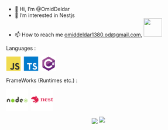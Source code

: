 - 👋 Hi, I’m @OmidDeldar
- 👀 I’m interested in Nestjs
- 📫 How to reach me omiddeldar1380.od@gmail.com,  <a href="https://www.linkedin.com/in/omiddeldar"><img src="https://img.shields.io/badge/LinkedIn-blue?logo=linkedin&logoColor=white&style=for-the-badge" width="50" height="50"></a>

Languages :<br>
<div>
  <img src="https://github.com/devicons/devicon/blob/master/icons/javascript/javascript-original.svg" title="Git" **alt="Git" width="40" height="40"/>&nbsp;
  <img src="https://github.com/devicons/devicon/blob/master/icons/typescript/typescript-original.svg" title="Git" **alt="Git" width="40" height="40"/>&nbsp;
  <img src="https://github.com/devicons/devicon/blob/master/icons/csharp/csharp-original.svg" title="Git" **alt="Git" width="40" height="40"/>&nbsp;
</div>

FrameWorks (Runtimes etc.) :<br>
<div>
  <img src="https://github.com/devicons/devicon/blob/master/icons/nodejs/nodejs-original-wordmark.svg" title="Git" **alt="Git" width="60" height="60"/>&nbsp;
  <img src="https://github.com/devicons/devicon/blob/master/icons/nestjs/nestjs-plain-wordmark.svg" title="Git" **alt="Git" width="60" height="60"/>&nbsp;
 </div>
 <p align="center">
   <img align="center" src="https://github-readme-stats.vercel.app/api/top-langs/?username=OmidDeldar&show_icons=true&hide_border=true&theme=dracula&layout=compact" />
   <img alian="center" src="https://github-readme-stats.vercel.app/api?username=OmidDeldar&show_icons=true&theme=dracula"/>
</p>
